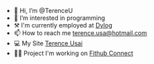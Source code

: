 - 👋 Hi, I’m @TerenceU
- 👀 I’m interested in programming 
- ⚒️ I'm currently employed at [Dylog](https://www.dylog.it/)
- 📫 How to reach me [terence.usa@hotmail.com](mailto:terence.usa@hotmail.com)
- 💻 My Site [Terence Usai](https://terence-usai.pop.site/)
- 🏋️‍♂️ Project I'm working on [Fithub Connect](https://github.com/fithubconnect)
<!---
TerenceU/TerenceU is a ✨ special ✨ repository because its `README.md` (this file) appears on your GitHub profile.
You can click the Preview link to take a look at your changes.
--->
